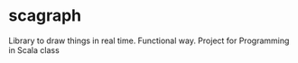 scagraph
========

Library to draw things in real time. Functional way. Project for Programming in Scala class